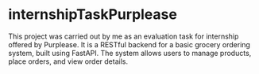 # internshipTaskPurplease
This project was carried out by me as an evaluation task for internship offered by Purplease.   It is a RESTful backend for a basic grocery ordering system, built using FastAPI. The system allows users to manage products, place orders, and view order details. 
